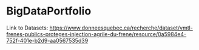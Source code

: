 # BigDataPortfolio
Link to Datasets: https://www.donneesquebec.ca/recherche/dataset/vmtl-frenes-publics-proteges-injection-agrile-du-frene/resource/0a5984e4-752f-401e-b2d9-aa0567535d39
